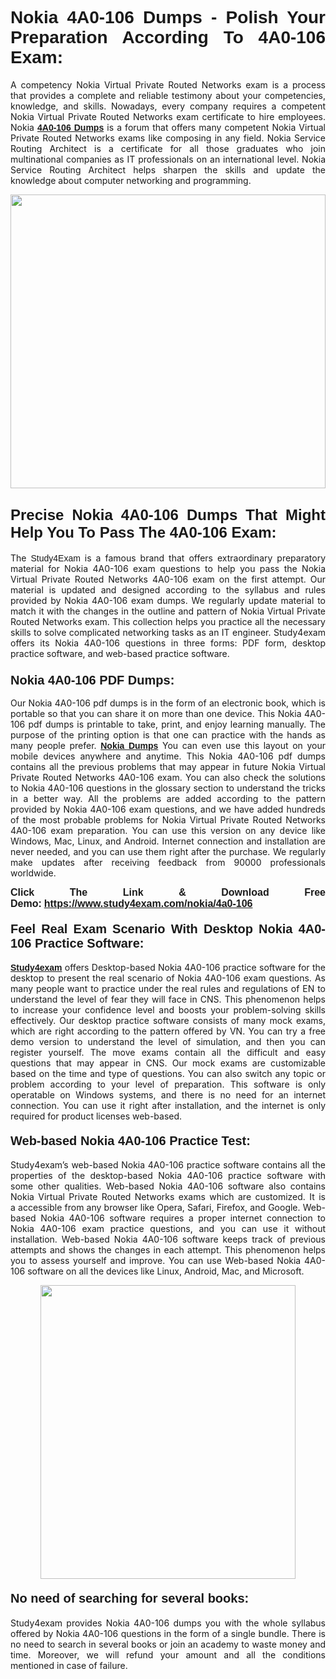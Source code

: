 <h1 style="text-align: justify;"><strong><span style="font-family:Lucida Sans Unicode,Lucida Grande,sans-serif;">Nokia 4A0-106 Dumps - Polish Your Preparation According To 4A0-106 Exam:</span></strong></h1>

<p style="text-align: justify;">A competency Nokia Virtual Private Routed Networks exam is a process that provides a complete and reliable testimony about your competencies, knowledge, and skills. Nowadays, every company requires a competent Nokia Virtual Private Routed Networks exam certificate to hire employees. Nokia <a href="https://www.study4exam.com/nokia/4a0-106-valid-dumps"><span style="font-family:Verdana,Geneva,sans-serif;"><strong>4A0-106 Dumps</strong></span></a> is a forum that offers many competent Nokia Virtual Private Routed Networks exams like composing in any field. Nokia Service Routing Architect is a certificate for all those graduates who join multinational companies as IT professionals on an international level. Nokia Service Routing Architect helps sharpen the skills and update the knowledge about computer networking and programming.</p>

<p style="text-align: justify;"><a href="https://www.study4exam.com/nokia/4a0-106"><img alt="" src="https://www.thequestionanswers.com/wp-content/uploads/2022/06/S4E-Cert-Exams-Questions-Banner.webp" style="width: 100%; height: 470px;" /></a></p>

<h2 style="text-align: justify;"><span style="font-family:Lucida Sans Unicode,Lucida Grande,sans-serif;"><strong><span style="font-size:24px;">Precise Nokia 4A0-106 Dumps That Might Help You To Pass The 4A0-106 Exam:</span></strong></span></h2>

<p style="text-align: justify;">The <span style="font-family:Lucida Sans Unicode,Lucida Grande,sans-serif;">Study4Exam</span> is a famous brand that offers extraordinary preparatory material for Nokia 4A0-106 exam questions to help you pass the Nokia Virtual Private Routed Networks 4A0-106 exam on the first attempt. Our material is updated and designed according to the syllabus and rules provided by Nokia 4A0-106 exam dumps. We regularly update material to match it with the changes in the outline and pattern of Nokia Virtual Private Routed Networks exam. This collection helps you practice all the necessary skills to solve complicated networking tasks as an IT engineer. Study4exam offers its Nokia 4A0-106 questions in three forms: PDF form, desktop practice software, and web-based practice software. </p>

<h3 style="text-align: justify;"><strong><span style="font-size:20px;"><span style="font-family:Lucida Sans Unicode,Lucida Grande,sans-serif;">Nokia 4A0-106 PDF Dumps:</span></span></strong></h3>

<p style="text-align: justify;">Our Nokia 4A0-106 pdf dumps is in the form of an electronic book, which is portable so that you can share it on more than one device. This Nokia 4A0-106 pdf dumps is printable to take, print, and enjoy learning manually. The purpose of the printing option is that one can practice with the hands as many people prefer. <a href="https://www.study4exam.com/nokia-exams"><span style="font-family:Lucida Sans Unicode,Lucida Grande,sans-serif;"><strong>Nokia Dumps</strong></span></a> You can even use this layout on your mobile devices anywhere and anytime. This Nokia 4A0-106 pdf dumps contains all the previous problems that may appear in future Nokia Virtual Private Routed Networks 4A0-106 exam. You can also check the solutions to Nokia 4A0-106 questions in the glossary section to understand the tricks in a better way. All the problems are added according to the pattern provided by Nokia 4A0-106 exam questions, and we have added hundreds of the most probable problems for Nokia Virtual Private Routed Networks 4A0-106 exam preparation. You can use this version on any device like Windows, Mac, Linux, and Android. Internet connection and installation are never needed, and you can use them right after the purchase. We regularly make updates after receiving feedback from 90000 professionals worldwide.</p>

<p style="text-align: justify;"><span style="font-family:Lucida Sans Unicode,Lucida Grande,sans-serif;"><strong><span style="font-size:16px;">Click The Link & Download Free Demo:</span></strong></span> <strong><span style="font-family:Lucida Sans Unicode,Lucida Grande,sans-serif;"><span style="font-size:16px;"><a href="https://www.study4exam.com/nokia/4a0-106">https://www.study4exam.com/nokia/4a0-106</a></span></span></strong></p>

<h4 style="text-align: justify;"><strong><span style="font-family:Lucida Sans Unicode,Lucida Grande,sans-serif;"><span style="font-size:20px;">Feel Real Exam Scenario With Desktop Nokia 4A0-106 Practice Software:</span></span></strong></h4>

<p style="text-align: justify;"><a href="https://www.study4exam.com/"><span style="font-family:Verdana,Geneva,sans-serif;"><strong>Study4exam</strong></span></a> offers Desktop-based Nokia 4A0-106 practice software for the desktop to present the real scenario of Nokia 4A0-106 exam questions. As many people want to practice under the real rules and regulations of EN to understand the level of fear they will face in CNS. This phenomenon helps to increase your confidence level and boosts your problem-solving skills effectively. Our desktop practice software consists of many mock exams, which are right according to the pattern offered by VN. You can try a free demo version to understand the level of simulation, and then you can register yourself. The move exams contain all the difficult and easy questions that may appear in CNS. Our mock exams are customizable based on the time and type of questions. You can also switch any topic or problem according to your level of preparation. This software is only operatable on Windows systems, and there is no need for an internet connection. You can use it right after installation, and the internet is only required for product licenses web-based. </p>

<h4 style="text-align: justify;"><span style="font-family:Lucida Sans Unicode,Lucida Grande,sans-serif;"><strong><span style="font-size:20px;">Web-based Nokia 4A0-106 Practice Test:</span></strong></span></h4>

<p style="text-align: justify;">Study4exam’s web-based Nokia 4A0-106 practice software contains all the properties of the desktop-based Nokia 4A0-106 practice software with some other qualities. Web-based Nokia 4A0-106 software also contains Nokia Virtual Private Routed Networks exams which are customized. It is a accessible from any browser like Opera, Safari, Firefox, and Google. Web-based Nokia 4A0-106 software requires a proper internet connection to Nokia 4A0-106 exam practice questions, and you can use it without installation. Web-based Nokia 4A0-106 software keeps track of previous attempts and shows the changes in each attempt. This phenomenon helps you to assess yourself and improve. You can use Web-based Nokia 4A0-106 software on all the devices like Linux, Android, Mac, and Microsoft.</p>

<p style="text-align: center;"><a href="https://www.study4exam.com/nokia/4a0-106"><img alt="" src="https://www.thequestionanswers.com/wp-content/uploads/2022/06/S4E-Cert-Exams-Questions-Discount-Banner.webp" style="width: 90%; height: 470px;" /></a></p>

<h4 style="text-align: justify;"><span style="font-family:Lucida Sans Unicode,Lucida Grande,sans-serif;"><strong><span style="font-size:20px;">No need of searching for several books:</span></strong></span></h4>

<p style="text-align: justify;">Study4exam provides Nokia 4A0-106 dumps you with the whole syllabus offered by Nokia 4A0-106 questions in the form of a single bundle. There is no need to search in several books or join an academy to waste money and time. Moreover, we will refund your amount and all the conditions mentioned in case of failure.</p>
